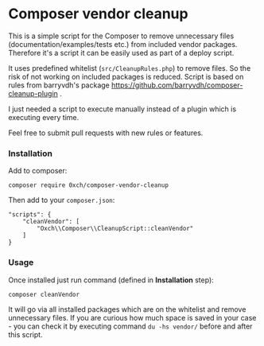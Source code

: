 # Composer vendor cleanup
This is a simple script for the Composer to remove unnecessary files (documentation/examples/tests etc.) from included vendor packages.
Therefore it's a script it can be easily used as part of a deploy script.

It uses predefined whitelist (`src/CleanupRules.php`) to remove files. So the risk of not working on included packages is reduced.
Script is based on rules from barryvdh's package https://github.com/barryvdh/composer-cleanup-plugin .

I just needed a script to execute manually instead of a plugin which is executing every time.

Feel free to submit pull requests with new rules or features.

### Installation
Add to composer:
```
composer require 0xch/composer-vendor-cleanup
```

Then add to your `composer.json`:
```
"scripts": {
    "cleanVendor": [
        "Oxch\\Composer\\CleanupScript::cleanVendor"
    ]
}
```

### Usage
Once installed just run command (defined in **Installation** step):
```
composer cleanVendor
```
It will go via all installed packages which are on the whitelist and remove unnecessary files.
If you are curious how much space is saved in your case - you can check it by executing command `du -hs vendor/` before and after this script.
